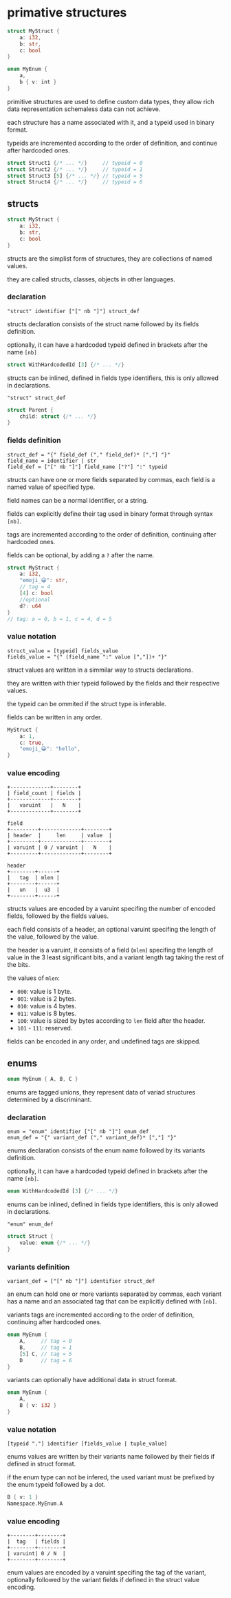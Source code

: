 # primative structures
```rust
struct MyStruct {
	a: i32,
	b: str,
	c: bool
}

enum MyEnum {
	a,
	b { v: int }
}
```
primitive structures are used to define custom data types, they allow rich data representation schemaless data can not achieve.

each structure has a name associated with it, and a typeid used in binary format.

typeids are incremented according to the order of definition, and continue after hardcoded ones.

```rust
struct Struct1 {/* ... */}     // typeid = 0
struct Struct2 {/* ... */}     // typeid = 1
struct Struct3 [5] {/* ... */} // typeid = 5
struct Struct4 {/* ... */}     // typeid = 6
```

## structs
```rust
struct MyStruct {
	a: i32,
	b: str,
	c: bool
}
```
structs are the simplist form of structures, they are collections of named values.

they are called structs, classes, objects in other languages.

### declaration
```
"struct" identifier ["[" nb "]"] struct_def
```
structs declaration consists of the struct name followed by its fields definition.

optionally, it can have a hardcoded typeid defined in brackets after the name `[nb]`
```rust
struct WithHardcodedId [3] {/* ... */}
```

structs can be inlined, defined in fields type identifiers, this is only allowed in declarations.
```
"struct" struct_def
```
```rust
struct Parent {
	child: struct {/* ... */}
}
```

### fields definition
```
struct_def = "{" field_def ("," field_def)* [","] "}"
field_name = identifier | str
field_def = ["[" nb "]"] field_name ["?"] ":" typeid
```

structs can have one or more fields separated by commas, each field is a named value of specified type.

field names can be a normal identifier, or a string.

fields can explicitly define their tag used in binary format through syntax `[nb]`.

tags are incremented according to the order of definition, continuing after hardcoded ones.

fields can be optional, by adding a `?` after the name.

```rust
struct MyStruct {
	a: i32,
	"emoji_😀": str,
	// tag = 4
	[4] c: bool
	//optional
	d?: u64
}
// tag: a = 0, b = 1, c = 4, d = 5
```

### value notation
```
struct_value = [typeid] fields_value
fields_value = "{" (field_name ":" value [","])+ "}"
```

struct values are written in a simmilar way to structs declarations.

they are written with thier typeid followed by the fields and their respective values.

the typeid can be ommited if the struct type is inferable.

fields can be written in any order.

```rust
MyStruct {
	a: 1,
	c: true,
	"emoji_😀": "hello",
}
```

### value encoding
```
+-------------+--------+
| field_count | fields |
+-------------+--------+
|   varuint   |   N    |
+-------------+--------+

field
+---------+-------------+--------+
| header  |     len     | value  |
+---------+-------------+--------+
| varuint | 0 / varuint |   N    |
+---------+-------------+--------+

header
+--------+------+
|   tag  | mlen |
+--------+------+
|   un   |  u3  |
+--------+------+
```
structs values are encoded by a varuint specifing the number of encoded fields, followed by the fields values.

each field consists of a header, an optional varuint specifing the length of the value, followed by the value.

the header is a varuint, it consists of a field (`mlen`) specifing the length of value in the 3 least significant bits, and a variant length tag taking the rest of the bits.

the values of `mlen`:
- `000`: value is 1 byte.
- `001`: value is 2 bytes.
- `010`: value is 4 bytes.
- `011`: value is 8 bytes.
- `100`: value is sized by bytes according to `len` field after the header.
- `101` - `111`: reserved.

fields can be encoded in any order, and undefined tags are skipped.

## enums
```rust
enum MyEnum { A, B, C }
```
enums are tagged unions, they represent data of variad structures determined by a discriminant.

### declaration
```
enum = "enum" identifier ["[" nb "]"] enum_def
enum_def = "{" variant_def ("," variant_def)* [","] "}"
```
enums declaration consists of the enum name followed by its variants definition.

optionally, it can have a hardcoded typeid defined in brackets after the name `[nb]`.
```rust
enum WithHardcodedId [3] {/* ... */}
``` 

enums can be inlined, defined in fields type identifiers, this is only allowed in declarations.
```
"enum" enum_def
```
```rust
struct Struct {
	value: enum {/* ... */}
}
```

### variants definition
```
variant_def = ["[" nb "]"] identifier struct_def
```
an enum can hold one or more variants separated by commas, each variant has a name and an associated tag that can be explicitly defined with `[nb]`.

variants tags are incremented according to the order of definition, continuing after hardcoded ones.

```rust
enum MyEnum {
	A,     // tag = 0
	B,     // tag = 1
	[5] C, // tag = 5
	D      // tag = 6
}
```

variants can optionally have additional data in struct format.
```rust
enum MyEnum {
	A, 
	B { v: i32 }
}
```

### value notation
```
[typeid "."] identifier [fields_value | tuple_value]
```
enums values are written by their variants name followed by their fields if defined in struct format.

if the enum type can not be infered, the used variant must be prefixed by the enum typeid followed by a dot.

```rust
B { v: 1 }
Namespace.MyEnum.A
```

### value encoding
```
+--------+--------+
|  tag   | fields |
+--------+--------+
| varuint| 0 / N  |
+--------+--------+
```
enum values are encoded by a varuint specifing the tag of the variant, optionally followed by the variant fields if defined in the struct value encoding.